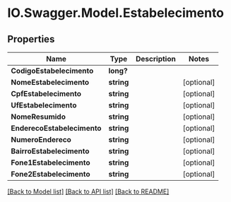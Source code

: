 # IO.Swagger.Model.Estabelecimento
## Properties

Name | Type | Description | Notes
------------ | ------------- | ------------- | -------------
**CodigoEstabelecimento** | **long?** |  | 
**NomeEstabelecimento** | **string** |  | [optional] 
**CpfEstabelecimento** | **string** |  | [optional] 
**UfEstabelecimento** | **string** |  | [optional] 
**NomeResumido** | **string** |  | [optional] 
**EnderecoEstabelecimento** | **string** |  | [optional] 
**NumeroEndereco** | **string** |  | [optional] 
**BairroEstabelecimento** | **string** |  | [optional] 
**Fone1Estabelecimento** | **string** |  | [optional] 
**Fone2Estabelecimento** | **string** |  | [optional] 

[[Back to Model list]](../README.md#documentation-for-models) [[Back to API list]](../README.md#documentation-for-api-endpoints) [[Back to README]](../README.md)

